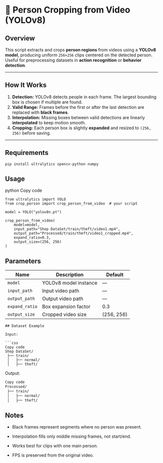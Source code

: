 # 🎥 Person Cropping from Video (YOLOv8)

## Overview
This script extracts and crops **person regions** from videos using a **YOLOv8 model**, producing uniform `256×256` clips centered on the detected person.  
Useful for preprocessing datasets in **action recognition** or **behavior detection**.

---

## How It Works
1. **Detection:** YOLOv8 detects people in each frame. The largest bounding box is chosen if multiple are found.  
2. **Valid Range:** Frames before the first or after the last detection are replaced with **black frames**.  
3. **Interpolation:** Missing boxes between valid detections are linearly **interpolated** to keep motion smooth.  
4. **Cropping:** Each person box is slightly **expanded** and resized to `(256, 256)` before saving.

---

## Requirements
```
pip install ultralytics opencv-python numpy
```

## Usage

python
Copy code

```
from ultralytics import YOLO
from crop_person import crop_person_from_video  # your script

model = YOLO("yolov8n.pt")

crop_person_from_video(
    model=model,
    input_path="Shop DataSet/train/theft/video1.mp4",
    output_path="Processed/train/theft/video1_cropped.mp4",
    expand_ratio=0.3,
    output_size=(256, 256)
)
```
## Parameters

|Name | Description | Default |
|-----|-------------|---------|
|`model` | YOLOv8 model instance | — |
|`input_path` |	Input video path | — |
|`output_path` | Output video path | — |
|`expand_ratio` | Box expansion factor | 0.3 |
|`output_size` | Cropped video size	| (256, 256)|
```
## Dataset Example

Input:

```css
Copy code
Shop DataSet/
 ├── train/
 │   ├── normal/
 │   ├── theft/
```
Output:

```css
Copy code
Processed/
 ├── train/
 │   ├── normal/
 │   ├── theft/
 ```

## Notes
- Black frames represent segments where no person was present.

- Interpolation fills only middle missing frames, not start/end.

- Works best for clips with one main person.

- FPS is preserved from the original video.